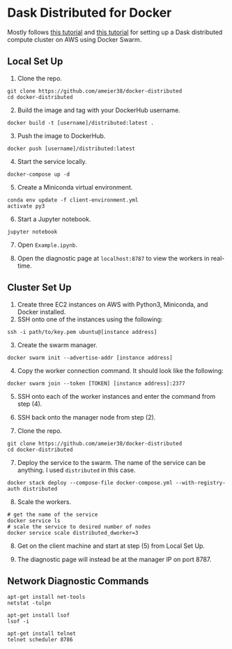 # Dask Distributed for Docker
Mostly follows [this tutorial](https://docs.docker.com/engine/swarm/swarm-tutorial/create-swarm/) 
and [this tutorial](https://docs.docker.com/engine/swarm/stack-deploy/#test-the-app-with-compose)
for setting up a Dask distributed compute cluster on AWS using Docker Swarm.

## Local Set Up
1) Clone the repo.
```commandline
git clone https://github.com/ameier38/docker-distributed
cd docker-distributed
```

2) Build the image and tag with your DockerHub username.
```commandline
docker build -t [username]/distributed:latest .
```

3) Push the image to DockerHub.
```commandline
docker push [username]/distributed:latest
```

4) Start the service locally.
```commandline
docker-compose up -d
```

5) Create a Miniconda virtual environment.
```commandline
conda env update -f client-environment.yml
activate py3
```

6) Start a Jupyter notebook.
```commandline
jupyter notebook
```

7) Open `Example.ipynb`.

8) Open the diagnostic page at `localhost:8787` to view the workers in real-time.

## Cluster Set Up
1) Create three EC2 instances on AWS with Python3, Miniconda, and Docker installed.
2) SSH onto one of the instances using the following:
```commandline
ssh -i path/to/key.pem ubuntu@[instance address]
```

3) Create the swarm manager.
```commandline
docker swarm init --advertise-addr [instance address]
```

4) Copy the worker connection command. It should look like the following:
```commandline
docker swarm join --token [TOKEN] [instance address]:2377
```

5) SSH onto each of the worker instances and enter the command from step (4).

6) SSH back onto the manager node from step (2).

6) Clone the repo.
```commandline
git clone https://github.com/ameier38/docker-distributed
cd docker-distributed
```

7) Deploy the service to the swarm. The name of the service can be
anything. I used `distributed` in this case.
```commandline
docker stack deploy --compose-file docker-compose.yml --with-registry-auth distributed
```

8) Scale the workers.
```commandline
# get the name of the service
docker service ls
# scale the service to desired number of nodes
docker service scale distributed_dworker=3
```

8) Get on the client machine and start at step (5) from Local Set Up.

9) The diagnostic page will instead be at the manager IP on port 8787.

## Network Diagnostic Commands
```commandline
apt-get install net-tools
netstat -tulpn
```

```commandline
apt-get install lsof
lsof -i
```

```commandline
apt-get install telnet
telnet scheduler 8786
```
